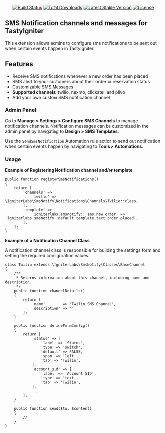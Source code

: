 <p align="center">
    <a href="https://github.com/igniter-labs/ti-ext-smsnotify/actions"><img src="https://github.com/igniter-labs/ti-ext-smsnotify/actions/workflows/pipeline.yml/badge.svg" alt="Build Status"></a>
    <a href="https://packagist.org/packages/igniterlabs/ti-ext-smsnotify"><img src="https://img.shields.io/packagist/dt/igniterlabs/ti-ext-smsnotify" alt="Total Downloads"></a>
    <a href="https://packagist.org/packages/igniterlabs/ti-ext-smsnotify"><img src="https://img.shields.io/packagist/v/igniterlabs/ti-ext-smsnotify" alt="Latest Stable Version"></a>
    <a href="https://packagist.org/packages/igniterlabs/ti-ext-smsnotify"><img src="https://img.shields.io/packagist/l/igniterlabs/ti-ext-smsnotify" alt="License"></a>
</p>

## SMS Notification channels and messages for TastyIgniter

This extension allows admins to configure sms notifications to be sent out when certain events happen in TastyIgniter. 

## Features
- Receive SMS notifications whenever a new order has been placed
- SMS alert to your customers about their order or reservation status
- Customizable SMS Messages
- **Supported channels:** twilio, nexmo, clickatell and plivo
- Add your own custom SMS notification channel.

### Admin Panel

Go to **Manage > Settings > Configure SMS Channels** to manage notification channels.
Notification messages can be customized in the admin panel by navigating to **Design > SMS Templates**.

Use the `SendSmsNotification` Automation rule action to send out notification when certain events happen by navigating to **Tools > Automations**.

### Usage

**Example of Registering Notification channel and/or template**

```
public function registerSmsNotifications()
{
    return [
        'channels' => [
            'twilio' => \IgniterLabs\SmsNotify\Notifications\Channels\Twilio::class,
        ],
        'template' => [
            'igniterlabs.smsnotify::_sms.new_order' => 'igniterlabs.smsnotify::default.template.text_order_placed',
        ],
    ];
}
```

**Example of a Notification Channel Class**

A notification channel class is responsible for building the settings form and setting the required configuration values.

```
class Twilio extends \IgniterLabs\SmsNotify\Classes\BaseChannel
{
    /**
     * Returns information about this channel, including name and description.
     */
    public function channelDetails()
    {
        return [
            'name'        => 'Twilio SMS Channel',
            'description' => '',
        ];
    }

    public function defineFormConfig()
    {
        return [
            'status' => [
                'label' => 'Status',
                'type' => 'switch',
                'default' => FALSE,
                'span' => 'left',
                'tab' => 'Twilio',
            ],
            'account_sid' => [
                'label' => 'Account SID',
                'type' => 'text',
                'tab' => 'Twilio',
            ],
            ...
        ];
    }
    
    public function send($to, $content)
    {
        //
    }
}
```
